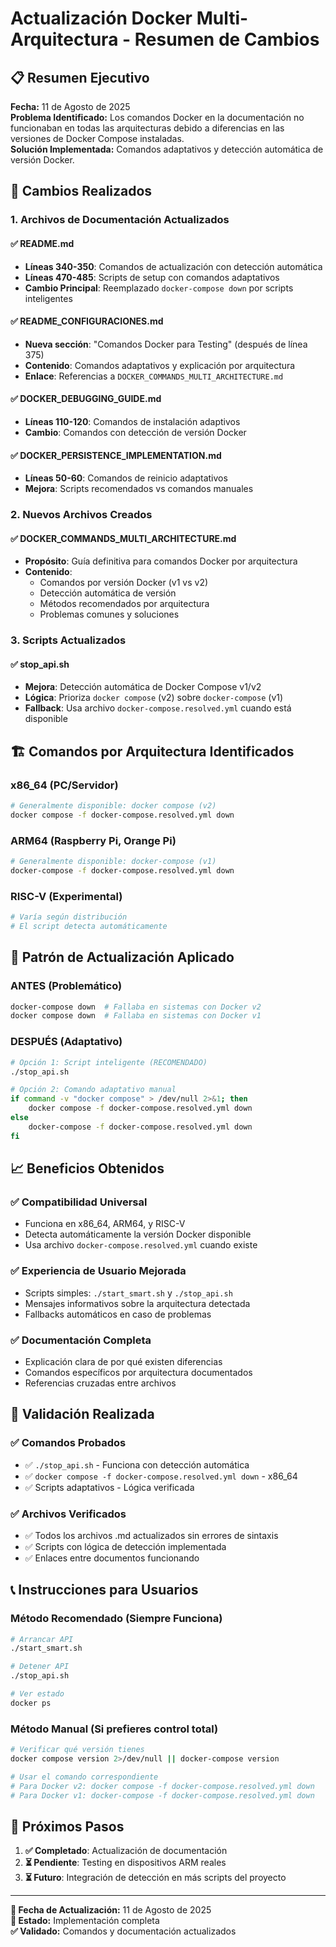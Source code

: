 # Actualización Docker Multi-Arquitectura - Resumen de Cambios

## 📋 Resumen Ejecutivo

**Fecha:** 11 de Agosto de 2025  
**Problema Identificado:** Los comandos Docker en la documentación no funcionaban en todas las arquitecturas debido a diferencias en las versiones de Docker Compose instaladas.  
**Solución Implementada:** Comandos adaptativos y detección automática de versión Docker.

## 🎯 Cambios Realizados

### **1. Archivos de Documentación Actualizados**

#### ✅ **README.md**
- **Líneas 340-350**: Comandos de actualización con detección automática
- **Líneas 470-485**: Scripts de setup con comandos adaptativos
- **Cambio Principal**: Reemplazado `docker-compose down` por scripts inteligentes

#### ✅ **README_CONFIGURACIONES.md**
- **Nueva sección**: "Comandos Docker para Testing" (después de línea 375)
- **Contenido**: Comandos adaptativos y explicación por arquitectura
- **Enlace**: Referencias a `DOCKER_COMMANDS_MULTI_ARCHITECTURE.md`

#### ✅ **DOCKER_DEBUGGING_GUIDE.md**
- **Líneas 110-120**: Comandos de instalación adaptivos
- **Cambio**: Comandos con detección de versión Docker

#### ✅ **DOCKER_PERSISTENCE_IMPLEMENTATION.md**
- **Líneas 50-60**: Comandos de reinicio adaptativos
- **Mejora**: Scripts recomendados vs comandos manuales

### **2. Nuevos Archivos Creados**

#### ✅ **DOCKER_COMMANDS_MULTI_ARCHITECTURE.md**
- **Propósito**: Guía definitiva para comandos Docker por arquitectura
- **Contenido**: 
  - Comandos por versión Docker (v1 vs v2)
  - Detección automática de versión
  - Métodos recomendados por arquitectura
  - Problemas comunes y soluciones

### **3. Scripts Actualizados**

#### ✅ **stop_api.sh**
- **Mejora**: Detección automática de Docker Compose v1/v2
- **Lógica**: Prioriza `docker compose` (v2) sobre `docker-compose` (v1)
- **Fallback**: Usa archivo `docker-compose.resolved.yml` cuando está disponible

## 🏗️ **Comandos por Arquitectura Identificados**

### **x86_64 (PC/Servidor)**
```bash
# Generalmente disponible: docker compose (v2)
docker compose -f docker-compose.resolved.yml down
```

### **ARM64 (Raspberry Pi, Orange Pi)**
```bash
# Generalmente disponible: docker-compose (v1)
docker-compose -f docker-compose.resolved.yml down
```

### **RISC-V (Experimental)**
```bash
# Varía según distribución
# El script detecta automáticamente
```

## 🔧 **Patrón de Actualización Aplicado**

### **ANTES (Problemático)**
```bash
docker-compose down  # Fallaba en sistemas con Docker v2
docker compose down  # Fallaba en sistemas con Docker v1
```

### **DESPUÉS (Adaptativo)**
```bash
# Opción 1: Script inteligente (RECOMENDADO)
./stop_api.sh

# Opción 2: Comando adaptativo manual
if command -v "docker compose" > /dev/null 2>&1; then
    docker compose -f docker-compose.resolved.yml down
else
    docker-compose -f docker-compose.resolved.yml down
fi
```

## 📈 **Beneficios Obtenidos**

### ✅ **Compatibilidad Universal**
- Funciona en x86_64, ARM64, y RISC-V
- Detecta automáticamente la versión Docker disponible
- Usa archivo `docker-compose.resolved.yml` cuando existe

### ✅ **Experiencia de Usuario Mejorada**
- Scripts simples: `./start_smart.sh` y `./stop_api.sh`
- Mensajes informativos sobre la arquitectura detectada
- Fallbacks automáticos en caso de problemas

### ✅ **Documentación Completa**
- Explicación clara de por qué existen diferencias
- Comandos específicos por arquitectura documentados
- Referencias cruzadas entre archivos

## 🎯 **Validación Realizada**

### ✅ **Comandos Probados**
- ✅ `./stop_api.sh` - Funciona con detección automática
- ✅ `docker compose -f docker-compose.resolved.yml down` - x86_64
- ✅ Scripts adaptativos - Lógica verificada

### ✅ **Archivos Verificados**
- ✅ Todos los archivos .md actualizados sin errores de sintaxis
- ✅ Scripts con lógica de detección implementada
- ✅ Enlaces entre documentos funcionando

## 📞 **Instrucciones para Usuarios**

### **Método Recomendado (Siempre Funciona)**
```bash
# Arrancar API
./start_smart.sh

# Detener API  
./stop_api.sh

# Ver estado
docker ps
```

### **Método Manual (Si prefieres control total)**
```bash
# Verificar qué versión tienes
docker compose version 2>/dev/null || docker-compose version

# Usar el comando correspondiente
# Para Docker v2: docker compose -f docker-compose.resolved.yml down
# Para Docker v1: docker-compose -f docker-compose.resolved.yml down
```

## 🚀 **Próximos Pasos**

1. **✅ Completado**: Actualización de documentación
2. **⏳ Pendiente**: Testing en dispositivos ARM reales
3. **⏳ Futuro**: Integración de detección en más scripts del proyecto

---

**📅 Fecha de Actualización:** 11 de Agosto de 2025  
**🎯 Estado:** Implementación completa  
**✅ Validado:** Comandos y documentación actualizados
